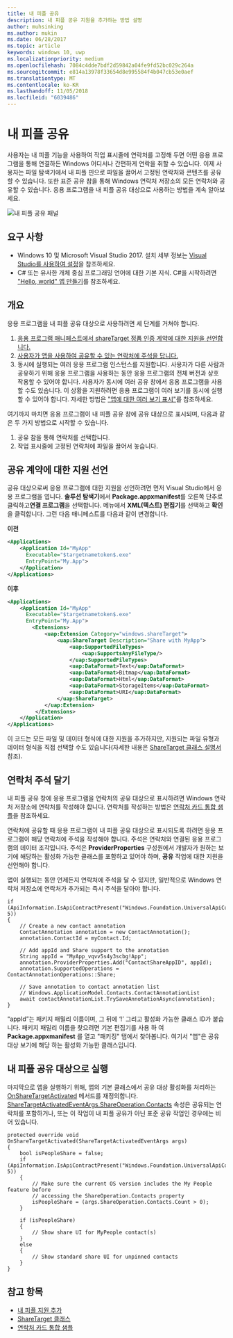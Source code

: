 ```yaml
---
title: 내 피플 공유
description: 내 피플 공유 지원을 추가하는 방법 설명
author: muhsinking
ms.author: mukin
ms.date: 06/28/2017
ms.topic: article
keywords: windows 10, uwp
ms.localizationpriority: medium
ms.openlocfilehash: 7084c4dde7bdf2d59842a04fe9fd52bc029c264a
ms.sourcegitcommit: e814a13978f33654d8e995584f4b047cb53e0aef
ms.translationtype: MT
ms.contentlocale: ko-KR
ms.lasthandoff: 11/05/2018
ms.locfileid: "6039486"
---
```

# <a name="my-people-sharing"></a>내 피플 공유

사용자는 내 피플 기능을 사용하여 작업 표시줄에 연락처를 고정해 두면 어떤 응용 프로그램을 통해 연결하든 Windows 어디서나 간편하게 연락을 취할 수 있습니다. 이제 사용자는 파일 탐색기에서 내 피플 핀으로 파일을 끌어서 고정된 연락처와 콘텐츠를 공유할 수 있습니다. 또한 표준 공유 참을 통해 Windows 연락처 저장소의 모든 연락처와 공유할 수 있습니다. 응용 프로그램을 내 피플 공유 대상으로 사용하는 방법을 계속 알아보세요.

![내 피플 공유 패널](images/my-people-sharing.png)

## <a name="requirements"></a>요구 사항

+ Windows 10 및 Microsoft Visual Studio 2017. 설치 세부 정보는 [Visual Studio를 사용하여 설정](https://docs.microsoft.com/en-us/windows/uwp/get-started/get-set-up)을 참조하세요.
+ C# 또는 유사한 개체 중심 프로그래밍 언어에 대한 기본 지식. C#을 시작하려면 ["Hello, world" 앱 만들기](https://docs.microsoft.com/en-us/windows/uwp/get-started/create-a-hello-world-app-xaml-universal)를 참조하세요.

## <a name="overview"></a>개요

응용 프로그램을 내 피플 공유 대상으로 사용하려면 세 단계를 거쳐야 합니다.

1. [응용 프로그램 매니페스트에서 shareTarget 정품 인증 계약에 대한 지원을 선언합니다.](https://docs.microsoft.com/en-us/windows/uwp/contacts-and-calendar/my-people-sharing#declaring-support-for-the-share-contract)
2. [사용자가 앱을 사용하여 공유할 수 있는 연락처에 주석을 답니다.](https://docs.microsoft.com/en-us/windows/uwp/contacts-and-calendar/my-people-sharing#annotating-contacts)
3. 동시에 실행되는 여러 응용 프로그램 인스턴스를 지원합니다.  사용자가 다른 사람과 공유하기 위해 응용 프로그램을 사용하는 동안 응용 프로그램의 전체 버전과 상호 작용할 수 있어야 합니다. 사용자가 동시에 여러 공유 창에서 응용 프로그램을 사용할 수도 있습니다. 이 상황을 지원하려면 응용 프로그램이 여러 보기를 동시에 실행할 수 있어야 합니다. 자세한 방법은 ["앱에 대한 여러 보기 표시"](https://docs.microsoft.com/en-us/windows/uwp/layout/show-multiple-views)를 참조하세요.

여기까지 마치면 응용 프로그램이 내 피플 공유 창에 공유 대상으로 표시되며, 다음과 같은 두 가지 방법으로 시작할 수 있습니다.
1. 공유 참을 통해 연락처를 선택합니다.
2. 작업 표시줄에 고정된 연락처에 파일을 끌어서 놓습니다.

## <a name="declaring-support-for-the-share-contract"></a>공유 계약에 대한 지원 선언

공유 대상으로써 응용 프로그램에 대한 지원을 선언하려면 먼저 Visual Studio에서 응용 프로그램을 엽니다. **솔루션 탐색기**에서 **Package.appxmanifest**를 오른쪽 단추로 클릭하고**연결 프로그램**을 선택합니다. 메뉴에서 **XML(텍스트) 편집기**를 선택하고 **확인**을 클릭합니다. 그런 다음 매니페스트를 다음과 같이 변경합니다.


**이전**
```xml
<Applications>
    <Application Id="MyApp"
      Executable="$targetnametoken$.exe"
      EntryPoint="My.App">
    </Application>
</Applications>
```

**이후**

```xml
<Applications>
    <Application Id="MyApp"
      Executable="$targetnametoken$.exe"
      EntryPoint="My.App">
        <Extensions>
            <uap:Extension Category="windows.shareTarget">
                <uap:ShareTarget Description="Share with MyApp">
                    <uap:SupportedFileTypes>
                        <uap:SupportsAnyFileType/>
                    </uap:SupportedFileTypes>
                    <uap:DataFormat>Text</uap:DataFormat>
                    <uap:DataFormat>Bitmap</uap:DataFormat>
                    <uap:DataFormat>Html</uap:DataFormat>
                    <uap:DataFormat>StorageItems</uap:DataFormat>
                    <uap:DataFormat>URI</uap:DataFormat>
                </uap:ShareTarget>
            </uap:Extension>
         </Extensions>
    </Application>
</Applications>
```

이 코드는 모든 파일 및 데이터 형식에 대한 지원을 추가하지만, 지원되는 파일 유형과 데이터 형식을 직접 선택할 수도 있습니다(자세한 내용은 [ShareTarget 클래스 설명서](https://docs.microsoft.com/en-us/uwp/schemas/appxpackage/appxmanifestschema/element-sharetarget) 참조).

## <a name="annotating-contacts"></a>연락처 주석 달기

내 피플 공유 창에 응용 프로그램을 연락처의 공유 대상으로 표시하려면 Windows 연락처 저장소에 연락처를 작성해야 합니다. 연락처를 작성하는 방법은 [연락처 카드 통합 샘플](https://github.com/Microsoft/Windows-universal-samples/tree/6370138b150ca8a34ff86de376ab6408c5587f5d/Samples/ContactCardIntegration)을 참조하세요. 

연락처에 공유할 때 응용 프로그램이 내 피플 공유 대상으로 표시되도록 하려면 응용 프로그램이 해당 연락처에 주석을 작성해야 합니다. 주석은 연락처와 연결된 응용 프로그램의 데이터 조각입니다. 주석은 **ProviderProperties** 구성원에서 개발자가 원하는 보기에 해당하는 활성화 가능한 클래스를 포함하고 있어야 하며, **공유** 작업에 대한 지원을 선언해야 합니다.

앱이 실행되는 동안 언제든지 연락처에 주석을 달 수 있지만, 일반적으로 Windows 연락처 저장소에 연락처가 추가되는 즉시 주석을 달아야 합니다.

```Csharp
if (ApiInformation.IsApiContractPresent("Windows.Foundation.UniversalApiContract", 5))
{
    // Create a new contact annotation
    ContactAnnotation annotation = new ContactAnnotation();
    annotation.ContactId = myContact.Id;

    // Add appId and Share support to the annotation
    String appId = "MyApp_vqvv5s4y3scbg!App";
    annotation.ProviderProperties.Add("ContactShareAppID", appId);
    annotation.SupportedOperations = ContactAnnotationOperations::Share;

    // Save annotation to contact annotation list
    // Windows.ApplicationModel.Contacts.ContactAnnotationList 
    await contactAnnotationList.TrySaveAnnotationAsync(annotation);
}
```

“appId”는 패키지 패밀리 이름이며, 그 뒤에 ‘!’ 그리고 활성화 가능한 클래스 ID가 붙습니다. 패키지 패밀리 이름을 찾으려면 기본 편집기를 사용 하 여 **Package.appxmanifest** 를 열고 "패키징" 탭에서 찾아봅니다. 여기서 "앱"은 공유 대상 보기에 해당 하는 활성화 가능한 클래스입니다.

## <a name="running-as-a-my-people-share-target"></a>내 피플 공유 대상으로 실행

마지막으로 앱을 실행하기 위해, 앱의 기본 클래스에서 공유 대상 활성화를 처리하는 [OnShareTargetActivated](https://docs.microsoft.com/en-us/uwp/api/Windows.UI.Xaml.Application#Windows_UI_Xaml_Application_OnShareTargetActivated_Windows_ApplicationModel_Activation_ShareTargetActivatedEventArgs_) 메서드를 재정의합니다. [ShareTargetActivatedEventArgs.ShareOperation.Contacts](https://docs.microsoft.com/en-us/uwp/api/windows.applicationmodel.datatransfer.sharetarget.shareoperation#Properties) 속성은 공유되는 연락처를 포함하거나, 또는 이 작업이 내 피플 공유가 아닌 표준 공유 작업인 경우에는 비어 있습니다.

```Csharp
protected override void OnShareTargetActivated(ShareTargetActivatedEventArgs args)
{
    bool isPeopleShare = false;
    if (ApiInformation.IsApiContractPresent("Windows.Foundation.UniversalApiContract", 5))
    {
        // Make sure the current OS version includes the My People feature before
        // accessing the ShareOperation.Contacts property
        isPeopleShare = (args.ShareOperation.Contacts.Count > 0);
    }

    if (isPeopleShare)
    {
        // Show share UI for MyPeople contact(s)
    }
    else
    {
        // Show standard share UI for unpinned contacts
    }
}
```

## <a name="see-also"></a>참고 항목
+ [내 피플 지원 추가](my-people-support.md)
+ [ShareTarget 클래스](https://docs.microsoft.com/en-us/uwp/schemas/appxpackage/appxmanifestschema/element-sharetarget)
+ [연락처 카드 통합 샘플](https://github.com/Microsoft/Windows-universal-samples/tree/6370138b150ca8a34ff86de376ab6408c5587f5d/Samples/ContactCardIntegration)
